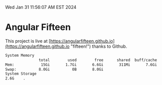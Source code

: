 Wed Jan 31 11:56:07 AM EST 2024

# Angular Fifteen


This project is live at [https://angularfifteen.github.io](https://angularfifteen.github.io "fifteen!") thanks to Github.

```bash
System Memory
               total        used        free      shared  buff/cache   available
Mem:            15Gi       1.7Gi       6.6Gi       311Mi       7.6Gi        13Gi
Swap:          8.0Gi          0B       8.0Gi
System Storage
2.6G	.
```
